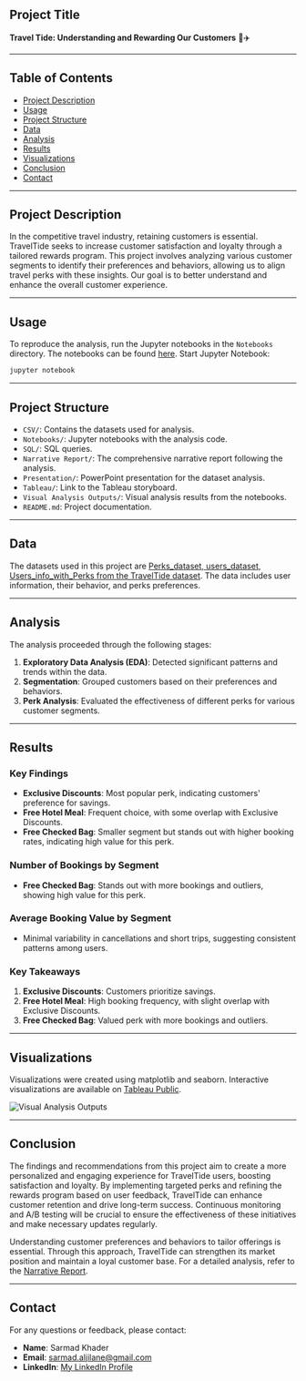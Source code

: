 
## Project Title

**Travel Tide: Understanding and Rewarding Our Customers** 🌊✈️

---------------------

## Table of Contents

- [Project Description](#project-description)
- [Usage](#usage)
- [Project Structure](#project-structure)
- [Data](#data)
- [Analysis](#analysis)
- [Results](#results)
- [Visualizations](#visualizations)
- [Conclusion](#conclusion)
- [Contact](#contact)

----------------------

## Project Description

In the competitive travel industry, retaining customers is essential. TravelTide seeks to increase customer satisfaction and loyalty through a tailored rewards program. This project involves analyzing various customer segments to identify their preferences and behaviors, allowing us to align travel perks with these insights. Our goal is to better understand and enhance the overall customer experience.

----------------------

## Usage

To reproduce the analysis, run the Jupyter notebooks in the `Notebooks` directory. The notebooks can be found [here](https://github.com/AlJilane/Travel_Tide/tree/main/Notebooks). Start Jupyter Notebook:
   ```bash
   jupyter notebook
   ```

----------------------

## Project Structure

- `CSV/`: Contains the datasets used for analysis.
- `Notebooks/`: Jupyter notebooks with the analysis code.
- `SQL/`: SQL queries.
- `Narrative Report/`: The comprehensive narrative report following the analysis.
- `Presentation/`: PowerPoint presentation for the dataset analysis.
- `Tableau/`: Link to the Tableau storyboard.
- `Visual Analysis Outputs/`: Visual analysis results from the notebooks.
- `README.md`: Project documentation.

-----------------------

## Data

The datasets used in this project are [Perks_dataset, users_dataset, Users_info_with_Perks from the TravelTide dataset](https://github.com/AlJilane/Travel_Tide/tree/main/CSV). The data includes user information, their behavior, and perks preferences.

-------------------------

## Analysis

The analysis proceeded through the following stages:
1. **Exploratory Data Analysis (EDA)**: Detected significant patterns and trends within the data.
2. **Segmentation**: Grouped customers based on their preferences and behaviors.
3. **Perk Analysis**: Evaluated the effectiveness of different perks for various customer segments.

-------------------------

## Results

### Key Findings
- **Exclusive Discounts**: Most popular perk, indicating customers' preference for savings.
- **Free Hotel Meal**: Frequent choice, with some overlap with Exclusive Discounts.
- **Free Checked Bag**: Smaller segment but stands out with higher booking rates, indicating high value for this perk.

### Number of Bookings by Segment
- **Free Checked Bag**: Stands out with more bookings and outliers, showing high value for this perk.

### Average Booking Value by Segment
- Minimal variability in cancellations and short trips, suggesting consistent patterns among users.

### Key Takeaways
1. **Exclusive Discounts**: Customers prioritize savings.
2. **Free Hotel Meal**: High booking frequency, with slight overlap with Exclusive Discounts.
3. **Free Checked Bag**: Valued perk with more bookings and outliers.

-------------------------

## Visualizations

Visualizations were created using matplotlib and seaborn. Interactive visualizations are available on [Tableau Public](https://public.tableau.com/app/profile/sarmad.aljilane/viz/FinalPresentation-TravelTide/FinalPresentation-TravelTide).

![Visual Analysis Outputs](https://github.com/AlJilane/Travel_Tide/tree/main/Visual%20Analysis%20Outputs)

--------------------------

## Conclusion

The findings and recommendations from this project aim to create a more personalized and engaging experience for TravelTide users, boosting satisfaction and loyalty. By implementing targeted perks and refining the rewards program based on user feedback, TravelTide can enhance customer retention and drive long-term success. Continuous monitoring and A/B testing will be crucial to ensure the effectiveness of these initiatives and make necessary updates regularly.

Understanding customer preferences and behaviors to tailor offerings is essential. Through this approach, TravelTide can strengthen its market position and maintain a loyal customer base. For a detailed analysis, refer to the [Narrative Report](https://github.com/AlJilane/Travel_Tide/tree/main/Narrative%20report).

--------------------------

## Contact

For any questions or feedback, please contact:
- **Name**: Sarmad Khader
- **Email**: [sarmad.aljilane@gmail.com](mailto:sarmad.aljilane@gmail.com)
- **LinkedIn**: [My LinkedIn Profile](https://linkedin.com/in/sarmadaljilane)
